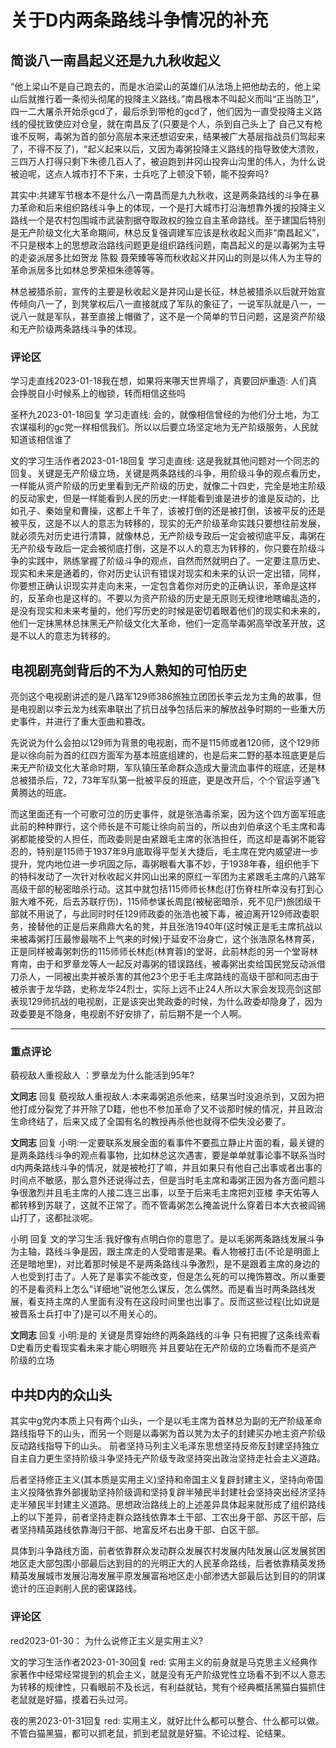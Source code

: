 # 关于D内两条路线斗争情况的补充

## 简谈八一南昌起义还是九九秋收起义

“他上梁山不是自己跑去的，而是水泊梁山的英雄们从法场上把他劫去的，他上梁山后就推行着一条彻头彻尾的投降主义路线。”南昌根本不叫起义而叫“正当防卫”，四一二大屠杀开始杀gcd了，最后杀到带枪的gcd了，他们因为一直受投降主义路线的侵扰致使应对仓皇，就在南昌反了(只要是个人，杀到自己头上了 自己又有枪谁不反啊，毒粥为首的部分高层本来还想诏安来，结果被广大基层指战员们驾起来了，不得不反了)，“起义起来以后，又因为毒粥投降主义路线的指导致使大溃败，三四万人打得只剩下朱德几百人了，被迫跑到井冈山投奔山沟里的伟人，为什么说被迫呢，这点人城市打不下来，士兵吃了上顿没下顿，能不投奔吗?

其实中:共建军节根本不是什么八一南昌而是九九秋收，这是两条路线的斗争在暴力革命和后来组织路线斗争上的体现，一个是打大城市打沿海想靠外援的投降主义路线一个是农村包围城市武装割据夺取政权的独立自主革命路线。至于建国后特别是无产阶级文化大革命期间，林总反复强调建军应该是秋收起义而非“南昌起义”，不只是根本上的思想政治路线问题更是组织路线问题，南昌起义的是以毒粥为主导的走姿派居多比如贺龙 陈毅 聂荣臻等等而秋收起义井冈山的则是以伟人为主导的革命派居多比如林总罗荣桓朱德等等。

林总被猎杀前，宣传的主要是秋收起义是井冈山是长征，林总被猎杀以后就开始宣传倾向八一了，到凳掌权后八一直接就成了军队的象征了，一说军队就是八一，一说八一就是军队，甚至直接上帽徽了，这不是一个简单的节日问题，这是资产阶级和无产阶级两条路线斗争的体现。

### 评论区

学习走直线2023-01-18我在想，如果将来哪天世界塌了，真要回炉重造: 人们真会挣脱自小时候系上的枷锁，转而相信这些吗

圣杯九2023-01-18回复 学习走直线: 会的，就像相信曾经的为他们分土地，为工农谋福利的gc党一样相信我们。所以以后要立场坚定地为无产阶级服务，人民就知道该相信谁了

文的学习生活作者2023-01-18回复 学习走直线: 这是我就其他问题对一个同志的回复。关键是无产阶级立场，关键是两条路线的斗争，用阶级斗争的观点看历史，一样能从资产阶级的历史里看到无产阶级的历史，就像二十四史，完全是地主阶级的反动家史，但是一样能看到人民的历史:一样能看到谁是进步的谁是反动的，比如孔子、秦始皇和曹操，这都上千年了，该被打倒的还是被打倒，该被平反的还是被平反，这是不以人的意志为转移的，现实的无产阶级革命实践只要想往前发展，就必须先对历史进行清算，就像林总，无产阶级专政后一定会被彻底平反，毒粥在无产阶级专政后一定会被彻底打倒，这是不以人的意志为转移的，你只要在阶级斗争的实践中，熟练掌握了阶级斗争的观点，自然而然就明白了。一定要注意历史、现实和未来是通着的，你对历史认识有错误对现实和未来的认识一定出错，同样，你要想正确认识现实并走向未来，一定包含着你对历史的正确认识，革命是这样的，反革命也是这样的。不要以为资产阶级的历史是无原则无规律地瞎编乱造的，是没有现实和未来考量的，他们写历史的时候是密切着眼着他们的现实和未来的，他们一定抹黑林总抹黑无产阶级文化大革命，他们一定高举毒粥高举改革开放，这是不以人的意志为转移的。


## 电视剧亮剑背后的不为人熟知的可怕历史

亮剑这个电视剧讲述的是八路军129师386旅独立团团长李云龙为主角的故事，但是电视剧以李云龙为线索串联出了抗日战争包括后来的解放战争时期的一些重大历史事件，并进行了重大歪曲和篡改。

先说说为什么会拍以129师为背景的电视剧，而不是115师或者120师，这个129师是以徐向前为首的红四方面军为基本班底组建的，也是后来二野的基本班底更是后来无产阶级文化大革命时期，军队镇压革命群众造成大量流血事件的班底，还是林总被猎杀后，72，73年军队第一批被平反的班底，更是改开后，个个官运亨通飞黄腾达的班底。

而这里面还有一个可歌可泣的历史事件，就是张浩毒杀案，因为这个四方面军班底此前的种种罪行，这个师长是不可能让徐向前当的，所以由刘伯承这个毛主席和毒粥都能接受的人担任，而政委则是由紧跟毛主席的张浩担任，而这却是毒粥不能容忍的，特别是115师于1937年9月底取得平型关大捷后，毛主席在党内威望进一步提升，党内地位进一步巩固之际，毒粥眼看大事不妙，于1938年春，组织他手下的特科发动了一次针对秋收起义井冈山出来的原红一军团为主紧跟毛主席的八路军高级干部的秘密暗杀行动。这其中就包括115师师长林彪(打伤脊柱所幸没有打到心脏大难不死，后去苏联疗伤)，115师参谋长周昆(被秘密暗杀，死不见尸)旅团级干部就不用说了，与此同时时任129师政委的张浩也被下毒，被迫离开129师政委职务，接替他的正是后来鼎鼎大名的凳，并且张浩1940年(这时候正是毛主席抗战以来被毒粥打压最惨最喘不上气来的时候)于延安不治身亡，这个张浩原名林育英，正是同样被毒粥刺伤的115师师长林彪(林育蓉)的堂哥，此前林彪的另一个堂哥林育南，由于和罗章龙等人一起反对毒粥的错误路线，被毒粥出卖给国民党反动派借刀杀人，一同被出卖并被杀害的其他23个忠于毛主席路线的高级干部和同志由于被杀害于龙华路，史称龙华24烈士，实际上远不止24人所以大家会发现亮剑这部表现129师抗战的电视剧，正是该突出凳政委的时候，为什么政委却隐身了，因为政委要是不隐身，电视剧不好安排了，前后期不是一个人啊。

-------------
### 重点评论

藐视敌人重视敌人 ：罗章龙为什么能活到95年?

**文同志** 回复 藐视敌人重视敌人:本来毒粥追杀他来，结果当时没追杀到，又因为把他打成分裂党了并开除了D籍，他也不参加革命了又不谈那时候的情况，并且政治生命终结了，后来又成了全国有名的教授再杀他也就得不偿失没必要了。

**文同志** 回复 小明:一定要联系发展全面的看事件不要孤立静止片面的看，最关键的是两条路线斗争的观点看事物，比如林总这次遇害，要是单单就事论事不联系当时d内两条路线斗争的情况，就是被枪打了嘛，并且如果只有他自己出事或者出事的时间点不敏感，那么意外还说得过去，但是当时毛主席和毒粥正因为各方面问题斗争很激烈并且毛主席的人接二连三出事，以至于后来毛主席把刘亚楼 李天佑等人都转移到苏联了，这就不正常了。而不管毒粥怎么掩盖说什么穿着日本大衣被阎锡山打了，这都扯淡呢。

小明 回复 文的学习生活:我好像有点明白你的意思了。是以毛粥两条路线发展斗争为主轴，路线斗争是因，跟主席走的人受暗害是果。看人物被打击(不论是明面上还是暗地里)，对比着那时候是不是两条路线斗争激烈，是不是跟着主席的身边的人也受到打击了。人死了是事实不能改变，但是怎么死的可以掩饰篡改。所以重要的不是看资料上怎么“详细地”说他怎么谋反，怎么偶然。而是看当时两条路线发展，看支持主席的人里面有没有在这段时间里也出事了。反而这些过程(比如说是被晋系士兵打中了)是可以不用关心的。

**文同志** 回复 小明:是的 关键是贯穿始终的两条路线的斗争 只有把握了这条线索看D史看历史看现实看未来才能心明眼亮 并且要站在无产阶级的立场看而不是资产阶级的立场


## 中共D内的众山头

其实中g党内本质上只有两个山头，一个是以毛主席为首林总为副的无产阶级革命路线指导下的山头，而另一个则是以毒粥为首以凳为太子的封建买办地主资产阶级反动路线指导下的山头。
前者坚持马列主义毛泽东思想坚持反帝反封建坚持独立自主自力更生坚持阶级斗争坚持无产阶级专政坚持突出政治坚持走社会主义道路。

后者坚持修正主义(其本质是实用主义)坚持和帝国主义复辟封建主义，坚持向帝国主义投降依靠外部援助坚持阶级调和坚持复辟半殖民半封建社会坚持突出经济坚持走半殖民半封建主义道路。思想政治路线上的上述差异具体起来就形成了组织路线上的以下差异，前者坚持走群众路线依靠本土干部、工农出身干部、苏区干部，后者坚持精英路线依靠海归干部、地富反坏右出身干部、白区干部。

具体到斗争路线方面，前者依靠群众发动群众发展农村发展内陆发展山区发展贫困地区走大部包围小部最后达到目的的光明正大的人民革命路线，后者依靠精英发扬精英发展城市发展沿海发展平原发展富裕地区走小部渗透大部最后达到目的的阴谋诡计的压迫剥削人民的密谋路线。

### 评论区

red2023-01-30： 为什么说修正主义是实用主义?

文的学习生活作者2023-01-30回复 red: 实用主义的前身就是马克思主义经典作家著作中经常经常提到的机会主义，就是没有无产阶级党性立场看不到不以人意志为转移的规律性，只看眼前不及长远，有利益就钻，凳有个经典概括黑猫白猫抓住老鼠就是好猫，摸着石头过河。

夜的黑2023-01-31回复 red: 实用主义，就好比什么都可以整合、什么都可以做。不管白猫黑猫，都可以抓老鼠，抓到老鼠就是好猫。不论过程、论结果。